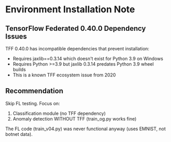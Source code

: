 # Environment Installation Note

## TensorFlow Federated 0.40.0 Dependency Issues

TFF 0.40.0 has incompatible dependencies that prevent installation:

- Requires jaxlib==0.3.14 which doesn't exist for Python 3.9 on Windows
- Requires Python >=3.9 but jaxlib 0.3.14 predates Python 3.9 wheel builds
- This is a known TFF ecosystem issue from 2020

## Recommendation

Skip FL testing. Focus on:
1. Classification module (no TFF dependency)
2. Anomaly detection WITHOUT TFF (train_og.py works fine)

The FL code (train_v04.py) was never functional anyway (uses EMNIST, not botnet data).

